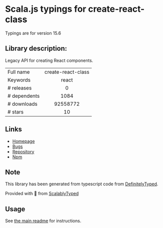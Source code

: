 
# Scala.js typings for create-react-class

Typings are for version 15.6

## Library description:
Legacy API for creating React components.

|                    |                 |
| ------------------ | :-------------: |
| Full name          | create-react-class |
| Keywords           | react |
| # releases         | 0 |
| # dependents       | 1084 |
| # downloads        | 92558772 |
| # stars            | 10 |

## Links
- [Homepage](https://facebook.github.io/react/)
- [Bugs](https://github.com/facebook/react/issues)
- [Repository](https://github.com/facebook/react)
- [Npm](https://www.npmjs.com/package/create-react-class)
    


## Note
This library has been generated from typescript code from [DefinitelyTyped](https://definitelytyped.org).

Provided with :purple_heart: from [ScalablyTyped](https://github.com/oyvindberg/ScalablyTyped)

## Usage
See [the main readme](../../readme.md) for instructions.


